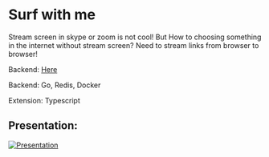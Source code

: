 # Surf with me 
Stream screen in skype or zoom is not cool! But How to choosing something in the internet without stream screen?
Need to stream links from browser to browser!


Backend: [Here](https://github.com/siller174/meetingHelper)

Backend: Go, Redis, Docker

Extension: Typescript



## Presentation:
[![Presentation](https://i.ibb.co/fYdQ25h/2020-06-23-11-16-39.png)](https://www.youtube.com/watch?v=ZC7q67UERxM)
